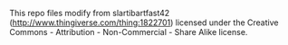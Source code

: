 This repo files modify from slartibartfast42 (http://www.thingiverse.com/thing:1822701)
licensed under the Creative Commons - Attribution - Non-Commercial - Share Alike license.
